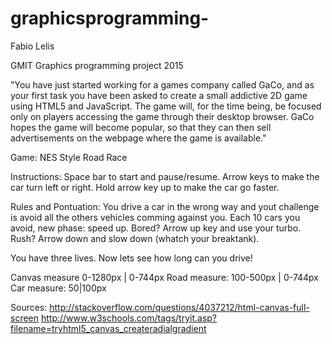 # graphicsprogramming-

Fabio Lelis


GMIT Graphics programming project 2015

"You have just started working for a games company called GaCo, and as your first task you have been asked to create a small addictive 2D game using HTML5 and JavaScript. The game will, for the time being, be focused only on players accessing the game through their desktop browser. GaCo hopes the game will become popular, so that they can then sell advertisements on the webpage where the game is available."

Game: NES Style Road Race

Instructions: 
Space bar to start and pause/resume.
Arrow keys to make the car turn left or right.
Hold arrow key up to make the car go faster.


Rules and Pontuation:
You drive a car in the wrong way and yout challenge is avoid all the others vehicles comming against you.
Each 10 cars you avoid, new phase: speed up.
Bored? Arrow up key and use your turbo.
Rush? Arrow down and slow down (whatch your breaktank).

You have three lives.
Now lets see how long can you drive!


Canvas measure 0-1280px | 0-744px 
Road measure: 100-500px | 0-744px
Car measure: 50|100px

Sources:
http://stackoverflow.com/questions/4037212/html-canvas-full-screen
http://www.w3schools.com/tags/tryit.asp?filename=tryhtml5_canvas_createradialgradient





